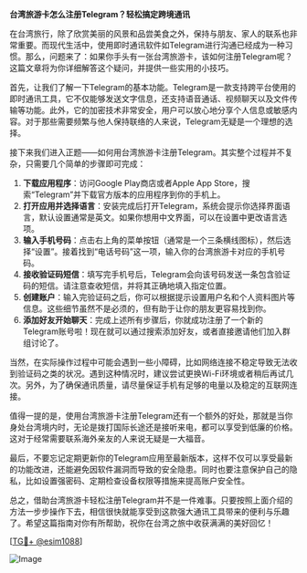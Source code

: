 **台湾旅游卡怎么注册Telegram？轻松搞定跨境通讯**

在台湾旅行，除了欣赏美丽的风景和品尝美食之外，保持与朋友、家人的联系也非常重要。而现代生活中，使用即时通讯软件如Telegram进行沟通已经成为一种习惯。那么，问题来了：如果你手头有一张台湾旅游卡，该如何注册Telegram呢？这篇文章将为你详细解答这个疑问，并提供一些实用的小技巧。

首先，让我们了解一下Telegram的基本功能。Telegram是一款支持跨平台使用的即时通讯工具，它不仅能够发送文字信息，还支持语音通话、视频聊天以及文件传输等功能。此外，它的加密技术非常安全，用户可以放心地分享个人信息或敏感内容。对于那些需要频繁与他人保持联络的人来说，Telegram无疑是一个理想的选择。

接下来我们进入正题——如何用台湾旅游卡注册Telegram。其实整个过程并不复杂，只需要几个简单的步骤即可完成：

1. **下载应用程序**：访问Google Play商店或者Apple App Store，搜索“Telegram”并下载官方版本的应用程序到你的手机上。
2. **打开应用并选择语言**：安装完成后打开Telegram，系统会提示你选择界面语言，默认设置通常是英文。如果你想用中文界面，可以在设置中更改语言选项。
3. **输入手机号码**：点击右上角的菜单按钮（通常是一个三条横线图标），然后选择“设置”。接着找到“电话号码”这一项，输入你的台湾旅游卡对应的手机号码。
4. **接收验证码短信**：填写完手机号后，Telegram会向该号码发送一条包含验证码的短信。请注意查收短信，并将其正确地填入指定位置。
5. **创建账户**：输入完验证码之后，你可以根据提示设置用户名和个人资料图片等信息。这些细节虽然不是必须的，但有助于让你的朋友更容易找到你。
6. **添加好友开始聊天**：完成上述所有步骤后，你就成功注册了一个新的Telegram账号啦！现在就可以通过搜索添加好友，或者直接邀请他们加入群组讨论了。

当然，在实际操作过程中可能会遇到一些小障碍，比如网络连接不稳定导致无法收到验证码之类的状况。遇到这种情况时，建议尝试更换Wi-Fi环境或者稍后再试几次。另外，为了确保通讯质量，请尽量保证手机有足够的电量以及稳定的互联网连接。

值得一提的是，使用台湾旅游卡注册Telegram还有一个额外的好处，那就是当你身处台湾境内时，无论是拨打国际长途还是接听来电，都可以享受到低廉的价格。这对于经常需要联系海外亲友的人来说无疑是一大福音。

最后，不要忘记定期更新你的Telegram应用至最新版本，这样不仅可以享受最新的功能改进，还能避免因软件漏洞而导致的安全隐患。同时也要注意保护自己的隐私，比如设置强密码、定期检查设备权限等措施来提高账户安全性。

总之，借助台湾旅游卡轻松注册Telegram并不是一件难事。只要按照上面介绍的方法一步步操作下去，相信很快就能享受到这款强大通讯工具带来的便利与乐趣了。希望这篇指南对你有所帮助，祝你在台湾之旅中收获满满的美好回忆！

[[TG💪+ @esim1088](https://t.me/s/esim1088)] 

![Image](https://i.postimg.cc/4NQfJmqS/Snipaste-2025-05-13-00-14-12.png)